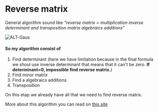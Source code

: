 # Reverse matrix

General algorithm sound like *"reverse matrix = multiplication inverse determinant and transposition matrix algebraics additions"*

![ALT-Gaus](http://www.calend.ru/img/content_events/i0/392.jpg)

#### So my algorithm consist of
1. Find determinant (here we have limitation because in the final formula we shoul use inverse determinant that means that it can't be zero. **If determinant=0, impossible find reverse matrix.**)
2. Find minor matrix
3. Find a algebraics additions
4. Transposition

On this etap we already have all that we need to find reverse matrix.

More about this algorithm you can read on [this site](http://mathprofi.ru/kak_naiti_obratnuyu_matricu.html)
